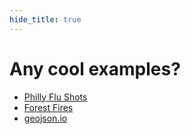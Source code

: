 ```yaml
---
hide_title: true
---
```


# Any **cool examples**?

* [Philly Flu Shots](https://github.com/CityOfPhiladelphia/flu-shot-spec/blob/master/city-of-philadelphia/locations.geojson)
* [Forest Fires](https://github.com/nationalparkservice/data/blob/master/fire/CA-TNF-HU11%20American%208-28-2013%202205.geojson)
* [geojson.io](http://geojson.io)
